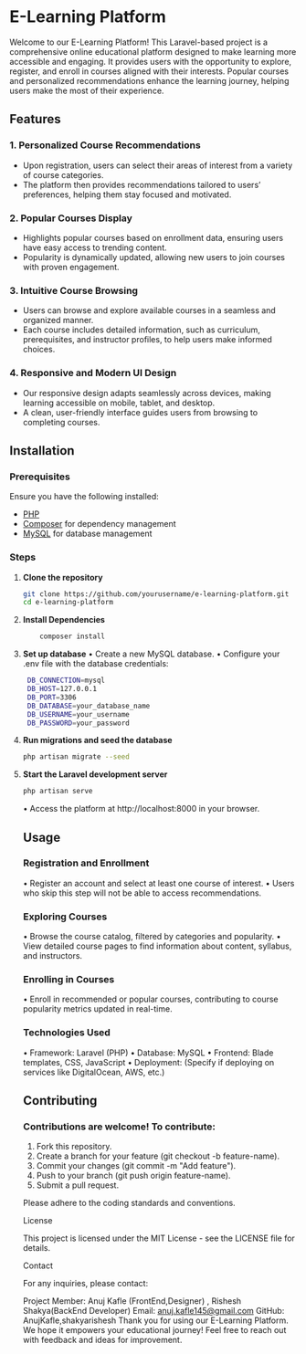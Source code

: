 # E-Learning Platform

Welcome to our E-Learning Platform! This Laravel-based project is a comprehensive online educational platform designed to make learning more accessible and engaging. It provides users with the opportunity to explore, register, and enroll in courses aligned with their interests. Popular courses and personalized recommendations enhance the learning journey, helping users make the most of their experience.

## Features

### 1. **Personalized Course Recommendations**
   - Upon registration, users can select their areas of interest from a variety of course categories.
   - The platform then provides recommendations tailored to users’ preferences, helping them stay focused and motivated.

### 2. **Popular Courses Display**
   - Highlights popular courses based on enrollment data, ensuring users have easy access to trending content.
   - Popularity is dynamically updated, allowing new users to join courses with proven engagement.

### 3. **Intuitive Course Browsing**
   - Users can browse and explore available courses in a seamless and organized manner.
   - Each course includes detailed information, such as curriculum, prerequisites, and instructor profiles, to help users make informed choices.

### 4. **Responsive and Modern UI Design**
   - Our responsive design adapts seamlessly across devices, making learning accessible on mobile, tablet, and desktop.
   - A clean, user-friendly interface guides users from browsing to completing courses.

## Installation

### Prerequisites
Ensure you have the following installed:
   - [PHP](https://www.php.net/)
   - [Composer](https://getcomposer.org/) for dependency management
   - [MySQL](https://www.mysql.com/) for database management

### Steps
1. **Clone the repository**
   ```bash
   git clone https://github.com/yourusername/e-learning-platform.git
   cd e-learning-platform
2. **Install Dependencies**
   ```bash
       composer install
3. **Set up database**
    •	Create a new MySQL database.
	•	Configure your .env file with the database credentials:
   ```bash
    DB_CONNECTION=mysql
    DB_HOST=127.0.0.1
    DB_PORT=3306
    DB_DATABASE=your_database_name
    DB_USERNAME=your_username
    DB_PASSWORD=your_password
5. **Run migrations and seed the database**
   ```bash
   php artisan migrate --seed
6. **Start the Laravel development server**
   ```bash
   php artisan serve
   ```
   	•	Access the platform at http://localhost:8000 in your browser.
    ## Usage

    ### Registration and Enrollment

	•	Register an account and select at least one course of interest.
	•	Users who skip this step will not be able to access recommendations.

    ### Exploring Courses

	•	Browse the course catalog, filtered by categories and popularity.
	•	View detailed course pages to find information about content, syllabus, and instructors.

    ### Enrolling in Courses

	•	Enroll in recommended or popular courses, contributing to course popularity metrics updated in real-time.

    ### Technologies Used

	•	Framework: Laravel (PHP)
	•	Database: MySQL
	•	Frontend: Blade templates, CSS, JavaScript
	•	Deployment: (Specify if deploying on services like DigitalOcean, AWS, etc.)

    ## Contributing

    ### Contributions are welcome! To contribute:

    1.	Fork this repository.
    2.	Create a branch for your feature (git checkout -b feature-name).
    3.	Commit your changes (git commit -m "Add feature").
    4.	Push to your branch (git push origin feature-name).
    5.	Submit a pull request.

    Please adhere to the coding standards and conventions.

    License

    This project is licensed under the MIT License - see the LICENSE file for details.

    Contact

    For any inquiries, please contact:

    Project Member: Anuj Kafle (FrontEnd,Designer) , Rishesh Shakya(BackEnd Developer)
    Email: anuj.kafle145@gmail.com
    GitHub: AnujKafle,shakyarishesh
    Thank you for using our E-Learning Platform. We hope it empowers your educational journey! Feel free to reach out with feedback and ideas for improvement.

   
